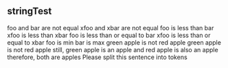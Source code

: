 ## stringTest

foo and bar are not equal
xfoo and xbar are not equal
foo is less than bar
xfoo is less than xbar
foo is less than or equal to bar
xfoo is less than or equal to xbar
foo is min
bar is max
green apple is not red apple
green apple is not red apple
still, green apple is an apple
and red apple is also an apple
therefore, both are apples
Please
split
this
sentence
into
tokens

